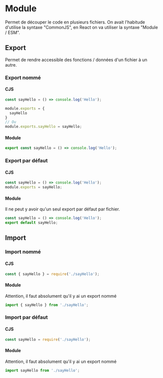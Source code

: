 # Module

Permet de découper le code en plusieurs fichiers.
On avait l'habitude d'utilise la syntaxe "CommonJS", en React on va utiliser la syntaxe "Module / ESM".

## Export

Permet de rendre accessible des fonctions / données d'un fichier à un autre.

### Export nommé

#### CJS

```ts
const sayHello = () => console.log('Hello');

module.exports = {
  sayHello
}
// Ou
module.exports.sayHello = sayHello;
```

#### Module

```ts
export const sayHello = () => console.log('Hello');
```

### Export par défaut

#### CJS

```ts
const sayHello = () => console.log('Hello');
module.exports = sayHello;
```

#### Module

Il ne peut y avoir qu'un seul export par défaut par fichier.

```ts
const sayHello = () => console.log('Hello');
export default sayHello;
```

## Import

### Import nommé

#### CJS

```ts
const { sayHello } = require('./sayHello');
```

#### Module

Attention, il faut absolument qu'il y ai un export nommé

```ts
import { sayHello } from './sayHello';
```

### Import par défaut

#### CJS

```ts
const sayHello = require('./sayHello');
```

#### Module

Attention, il faut absolument qu'il y ai un export nommé

```ts
import sayHello from './sayHello';
```
